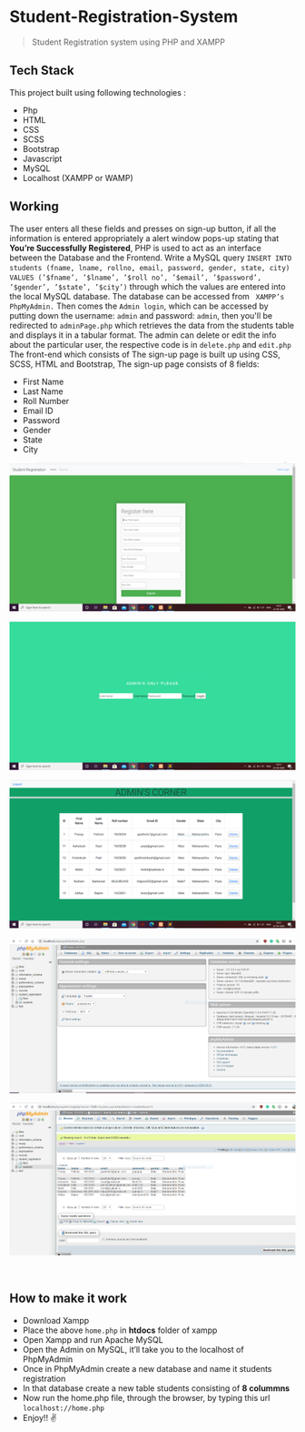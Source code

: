 # Student-Registration-System
> Student Registration system using PHP and XAMPP

## Tech Stack
This project built using following technologies :
- Php
- HTML
- CSS
- SCSS
- Bootstrap
- Javascript
- MySQL
- Localhost (XAMPP or WAMP)


## Working

The user enters all these fields and presses on sign-up button, if all the information
is entered appropriately a alert window pops-up stating that **You’re Successfully
Registered**, PHP is used to act as an interface between the Database and the Frontend. Write a MySQL query ` INSERT INTO students (fname, lname, rollno, email,
password, gender, state, city) VALUES (’$fname’, ’$lname’, ’$roll no’, ’$email’,
’$password’, ’$gender’, ’$state’, ’$city’) ` through which the values are entered into
the local MySQL database. The database can be accessed from ` XAMPP’s PhpMyAdmin.`
Then comes the `Admin login`, which can be accessed by putting down the username: `admin` and password: `admin`, then you'll be redirected to `adminPage.php` which retrieves the data from the students table and displays it in a tabular format.
The admin can delete or edit the info about the particular user, the respective code is in `delete.php` and `edit.php`
The front-end which consists of The sign-up page is built up using CSS, SCSS,
HTML and Bootstrap, The sign-up page consists of 8 fields:

- First Name
- Last Name
- Roll Number
- Email ID
- Password
- Gender
- State
- City

![Front end](https://github.com/PPathole/Student-Registration-System/blob/master/home.PNG)

![Admin login](https://github.com/PPathole/Student-Registration-System/blob/master/adminlogin.PNG)

![Admin Page](https://github.com/PPathole/Student-Registration-System/blob/master/adminpage.PNG)

![Phpmyadmin](https://github.com/PPathole/Student-Registration-System/blob/master/phpmyadmin.PNG)

![Phpmyadmin db](https://github.com/PPathole/Student-Registration-System/blob/master/phpmyadmindb.PNG)

![]()
![]()
![]()
![]()
![]()
![]()

## How to make it work

- Download Xampp
- Place the above ` home.php ` in **htdocs** folder of xampp
- Open Xampp and run Apache MySQL
- Open the Admin on MySQL, it’ll take you to the localhost of PhpMyAdmin
- Once in PhpMyAdmin create a new database and name it students registration
- In that database create a new table students consisting of **8 colummns**
- Now run the home.php file, through the browser, by typing this url ` localhost://home.php `
- Enjoy!! ✌

